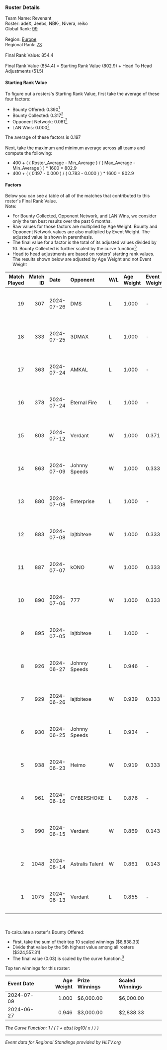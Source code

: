 ### Roster Details<br />
Team Name: Revenant<br />
Roster: adeX, Jeebs, NBK-, Nivera, reiko<br />
Global Rank: [99](../standings_global.md)<br />
<br />
Region: [Europe]( ../standings_europe.md)<br />
Regional Rank: [73]( ../standings_europe.md)<br />
<br />
Final Rank Value:  854.4<br />
<br />
Final Rank Value (854.4) = Starting Rank Value (802.9) + Head To Head Adjustments (51.5)<br />

#### Starting Rank Value<br />
To figure out a rosters's Starting Rank Value, first take the average of these four factors:<br />
- Bounty Offered: 0.390[<sup>1</sup>](#table2)
- Bounty Collected: 0.317[<sup>2</sup>](#table1)
- Opponent Network: 0.081[<sup>2</sup>](#table1)
- LAN Wins: 0.000[<sup>2</sup>](#table1)

The average of these factors is 0.197<br />
<br />
Next, take the maximum and minimum average across all teams and compute the following:<br />
- 400 + ( ( Roster_Average - Min_Average ) / ( Max_Average - Min_Average ) ) * 1600 = 802.9
- 400 + ( ( 0.197 - 0.000 ) / ( 0.783 - 0.000 ) ) * 1600 = 802.9


#### Factors<br />
Below you can see a table of all of the matches that contributed to this roster's Final Rank Value.<br />
Note:<br />

- For Bounty Collected, Opponent Network, and LAN Wins, we consider only the ten best results over the past 6 months.
- Raw values for those factors are multiplied by Age Weight. Bounty and Opponent Network values are also multiplied by Event Weight. The adjusted value is shown in parenthesis.
- The final value for a factor is the total of its adjusted values divided by 10. Bounty Collected is further scaled by the curve function[<sup>3</sup>](#curveFunction)
- Head to head adjustments are based on rosters' starting rank values. The results shown below are adjusted by Age Weight and not Event Weight
<span id="table1"></span><br />


| Match Played | Match ID | Date       | Opponent        | W/L | Age Weight | Event Weight | Bounty Collected | Opponent Network | LAN Wins  | H2H Adj. | Roster                           |
| -: | -: | :- | :- | :- | :- | :- | :- | :- | :- | -: | :- |
|           19 |      307 | 2024-07-26 | DMS             | L   | 1.000      | -            | -                | -                | -         |   -13.95 | adeX, Jeebs, NBK-, Nivera, reiko |
|           18 |      333 | 2024-07-25 | 3DMAX           | L   | 1.000      | -            | -                | -                | -         |    -1.87 | adeX, Jeebs, NBK-, Nivera, reiko |
|           17 |      363 | 2024-07-24 | AMKAL           | L   | 1.000      | -            | -                | -                | -         |    -4.23 | adeX, lauNX, NBK-, Nivera, reiko |
|           16 |      378 | 2024-07-24 | Eternal Fire    | L   | 1.000      | -            | -                | -                | -         |    -0.48 | adeX, lauNX, NBK-, Nivera, reiko |
|           15 |      803 | 2024-07-12 | Verdant         | W   | 1.000      | 0.371        | 0.015 (0.005)    | 0.299 (0.111)    | 0 (0.000) |    14.53 | adeX, lauNX, NBK-, Nivera, reiko |
|           14 |      863 | 2024-07-09 | Johnny Speeds   | W   | 1.000      | 0.333        | 0.122 (0.041)    | 0.901 (0.300)    | 0 (0.000) |    28.37 | adeX, lauNX, NBK-, Nivera, reiko |
|           13 |      880 | 2024-07-08 | Enterprise      | L   | 1.000      | -            | -                | -                | -         |   -11.12 | adeX, lauNX, NBK-, Nivera, reiko |
|           12 |      883 | 2024-07-08 | lajtbitexe      | W   | 1.000      | 0.333        | 0.007 (0.002)    | 0.113 (0.038)    | 0 (0.000) |    10.84 | adeX, lauNX, NBK-, Nivera, reiko |
|           11 |      887 | 2024-07-07 | kONO            | W   | 1.000      | 0.333        | 0.028 (0.009)    | 0.536 (0.179)    | 0 (0.000) |    17.35 | adeX, lauNX, NBK-, Nivera, reiko |
|           10 |      890 | 2024-07-06 | 777             | W   | 1.000      | 0.333        | 0.015 (0.005)    | 0.181 (0.060)    | 0 (0.000) |    11.55 | adeX, lauNX, NBK-, Nivera, reiko |
|            9 |      895 | 2024-07-05 | lajtbitexe      | L   | 1.000      | -            | -                | -                | -         |   -19.80 | adeX, lauNX, NBK-, Nivera, reiko |
|            8 |      926 | 2024-06-27 | Johnny Speeds   | L   | 0.946      | -            | -                | -                | -         |    -2.59 | adeX, lauNX, NBK-, Nivera, reiko |
|            7 |      929 | 2024-06-26 | lajtbitexe      | W   | 0.939      | 0.333        | 0.007 (0.002)    | 0.113 (0.035)    | 0 (0.000) |    10.57 | adeX, lauNX, NBK-, Nivera, reiko |
|            6 |      930 | 2024-06-25 | Johnny Speeds   | L   | 0.934      | -            | -                | -                | -         |    -2.49 | adeX, lauNX, NBK-, Nivera, reiko |
|            5 |      938 | 2024-06-23 | Heimo           | W   | 0.919      | 0.333        | 0.006 (0.002)    | 0.107 (0.033)    | 0 (0.000) |     8.88 | adeX, lauNX, NBK-, Nivera, reiko |
|            4 |      961 | 2024-06-16 | CYBERSHOKE      | L   | 0.876      | -            | -                | -                | -         |   -11.17 | adeX, lauNX, NBK-, Nivera, reiko |
|            3 |      990 | 2024-06-15 | Verdant         | W   | 0.869      | 0.143        | 0.015 (0.002)    | 0.299 (0.037)    | 0 (0.000) |    16.17 | adeX, lauNX, NBK-, Nivera, reiko |
|            2 |     1048 | 2024-06-14 | Astralis Talent | W   | 0.861      | 0.143        | 0.009 (0.001)    | 0.162 (0.020)    | 0 (0.000) |    10.77 | adeX, lauNX, NBK-, Nivera, reiko |
|            1 |     1075 | 2024-06-13 | Verdant         | L   | 0.855      | -            | -                | -                | -         |    -9.80 | adeX, lauNX, NBK-, Nivera, reiko |

<br />
<span id="table2"></span><br />
To calculate a roster's Bounty Offered:<br />

- First, take the sum of their top 10 scaled winnings ($8,838.33)
- Divide that value by the 5th highest value among all rosters ($324,557.31)
- The final value (0.03) is scaled by the curve function.[<sup>3</sup>](#curveFunction)

Top ten winnings for this roster:<br />

| Event Date | Age Weight | Prize Winnings | Scaled Winnings |
| :- | -: | :- | :- |
| 2024-07-09 |      1.000 | $6,000.00      | $6,000.00       |
| 2024-06-27 |      0.946 | $3,000.00      | $2,838.33       |


<span id="curveFunction"></span>_The Curve Function: 1 / ( 1 + abs( log10( x ) ) )_<br />

---
_Event data for Regional Standings provided by HLTV.org_<br />
